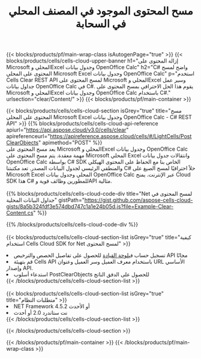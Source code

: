 ﻿---
title:  مسح المحتوى الموجود في المصنف المحلي في السحابة
description: واجهات برمجة التطبيقات السحابية ومجموعات SDK لمسح المحتوى على Microsoft Excel وOpenOffice Calc. مسح المحتوى على جداول البيانات المحلية بواسطة سحابة Cells API. تدعم SDK أنواع لغات التطوير. وهي تشمل Android وC# وGo وJava وNodeJS وPerl وPHP وPython وRuby وswift.
---
{{< blocks/products/pf/main-wrap-class isAutogenPage="true" >}}
{{< blocks/products/cells/cells-cloud-upper-banner h1="إزالة المحتوى على Microsoft المحلي وExcel وجدول بيانات OpenOffice Calc" h2="C# واضح لمسح المحتوى على المحلي Microsoft Excel وجدول بيانات OpenOffice Calc" p="استخدم Cells Clear REST API لمسح المحتوى على Microsoft المحلي وExcel وسير عمل جداول بيانات OpenOffice Calc في C#. يقوم هذا الحل الاحترافي بمسح المحتوى على Microsoft المحلي وExcel وجدول بيانات OpenOffice Calc باستخدام C#." urlsection="clear/Content/" >}}
{{< blocks/products/pf/main-container >}}

{{< blocks/products/cells/cells-cloud-section isGrey="true" title="مسح المحتوى على المحلي Microsoft Excel وجدول بيانات OpenOffice Calc - C# REST API" >}}
{{% blocks/products/cells/cells-cloud-api-reference apiurl="https://api.aspose.cloud/v3.0/cells/clear" apireferenceurl="https://apireference.aspose.cloud/cells/#/LightCells/PostClearObjects" apimethod="POST" %}}
<br/>
يعد مسح المحتوى على Microsoft المحلي وExcel وجدول بيانات OpenOffice Calc مهمة معقدة. يتم مسح المحتوى على Microsoft المحلي Excel وانتقالات جدول بيانات OpenOffice Calc بواسطة C# SDK الخاص بنا مع الحفاظ على المحتوى الهيكلي والمنطقي الرئيسي لجدول البيانات المصدر. تعد مكتبتنا C# حلاً احترافيًا لمسح الصيغ على Microsoft Excel المحلي وجدول بيانات OpenOffice Calc عبر الإنترنت. يمنح Cloud SDK هذا C# للمطورين وظائف قوية وAPI مثالية.
<br/>
<br/>
{{% blocks/products/cells/cells-cloud-code-div title="Net لمسح المحتوى في جداول البيانات المحلية" gistPath="https://gist.github.com/aspose-cells-cloud-gists/8a5b324fdf3e574dbd747c1a1e24b05d.js?file=Example-Clear-Content.cs" %}}
  
{{% /blocks/products/cells/cells-cloud-code-div %}}
<br/>
<br/>
{{< blocks/products/cells/cells-cloud-section-list isGrey="true" title="كيفية استخدام Cells Cloud SDK for Net لمسح المحتوى" >}}
<li> تسجيل حساب في<a href="https://dashboard.aspose.cloud/">لوحة القيادة</a> للحصول على تفاصيل الحصص والترخيص API مجانًا</li>
<li>قم بتهيئة Cells API باستخدام معرف العميل وسر العميل وعنوان URL الأساسي وإصدار API.</li>
<li>استدعاء أسلوب PostClearObjects للحصول على الدفق الناتج</li>
{{< /blocks/products/cells/cells-cloud-section-list >}}
<br/>
<br/>
{{< blocks/products/cells/cells-cloud-section-list isGrey="true" title="متطلبات النظام" >}}
<li>NET Framework 4.5.2 أو الأحدث</li>
<li>نت ستاندرد 2.0 أو أحدث</li>
{{< /blocks/products/cells/cells-cloud-section-list >}}

{{< /blocks/products/cells/cells-cloud-section >}}

{{< /blocks/products/pf/main-container >}}
{{< /blocks/products/pf/main-wrap-class >}}
